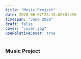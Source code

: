 ```yaml
---
title: "Music Project"
date: 2020-06-02T23:15:02+01:00
timespan: "June 2020"
draft: false
cover: "cover.jpg"
useRelativeCover: true
---
```


### Music Project